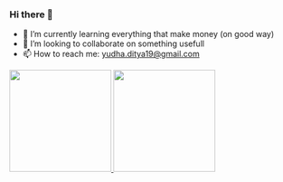 ### Hi there 👋


<!-- **yudhaDitya/yudhaDitya** is a ✨ _special_ ✨ repository because its `README.md` (this file) appears on your GitHub profile.

Here are some ideas to get you started:

- 🔭 I’m currently working on ... -->

- 🌱 I’m currently learning everything that make money (on good way)
- 👯 I’m looking to collaborate on something usefull
- 📫 How to reach me: yudha.ditya19@gmail.com


<p align="left">
<a href="https://github.com/yudhaDitya">
  <img height="180em" src="https://github-readme-stats-eight-theta.vercel.app/api?username=yudhaDitya&show_icons=true&theme=algolia&include_all_commits=true&count_private=true"/>
  <img height="180em" src="https://github-readme-stats-eight-theta.vercel.app/api/top-langs/?username=yudhaDitya&layout=compact&langs_count=8&theme=algolia"/>
</a>
</p>
